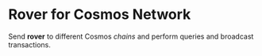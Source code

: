 # Rover for Cosmos Network

Send **rover** to different Cosmos _chains_ and perform queries and broadcast transactions.

